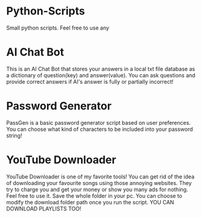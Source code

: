 # Python-Scripts
Small python scripts. Feel free to use any

# AI Chat Bot
This is an AI Chat Bot that stores your answers in a local txt file database as a dictionary of question(key) and answer(value). You can ask questions and provide correct answers if AI's answer is fully or partially incorrect!

# Password Generator
PassGen is a basic password generator script based on user preferences. You can choose what kind of characters to be included into your password string!

# YouTube Downloader
YouTube Downloader is one of my favorite tools! You can get rid of the idea of downloading your favourite songs using those annoying websites. They try to charge you and get your money or show you many ads for nothing. Feel free to use it. Save the whole folder in your pc. You can choose to modify the download folder path once you run the script. YOU CAN DOWNLOAD PLAYLISTS TOO!
